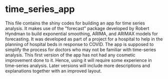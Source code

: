 # time_series_app
This file contains the shiny codes for building an app for time series analysis.
It makes use of the "forecast" package developed by Robert Hyndman to build exponential smoothing, ARIMA, and ARIMAX models for forecasting.
It was developed as part of a project for a hospital to help in the planning of hospital beds in response to COVID.
The app is supposed to simplify the process for doctors who may not be familiar with time-series analysis.
This first version of the app has not had any cosmetic improvement done to it.
Hence, using it will require some experience in time-series analysis.
Later versions will include more descriptions and explanations together with an improved layout.
